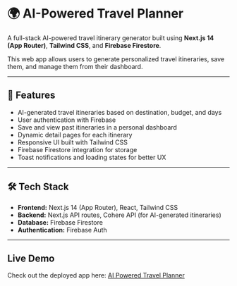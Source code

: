 # 🌍 AI-Powered Travel Planner

A full-stack AI-powered travel itinerary generator built using **Next.js 14 (App Router)**, **Tailwind CSS**, and **Firebase Firestore**.  

This web app allows users to generate personalized travel itineraries, save them, and manage them from their dashboard.

---

## 🚀 Features

- AI-generated travel itineraries based on destination, budget, and days
- User authentication with Firebase
- Save and view past itineraries in a personal dashboard
- Dynamic detail pages for each itinerary
- Responsive UI built with Tailwind CSS
- Firebase Firestore integration for storage
- Toast notifications and loading states for better UX

---

## 🛠️ Tech Stack

- **Frontend:** Next.js 14 (App Router), React, Tailwind CSS
- **Backend:** Next.js API routes, Cohere API (for AI-generated itineraries)
- **Database:** Firebase Firestore
- **Authentication:** Firebase Auth

---

## Live Demo

Check out the deployed app here: [AI Powered Travel Planner](https://ai-powered-travel-planner-5qca38bdy-kavya-s-projects-103a59a9.vercel.app)
